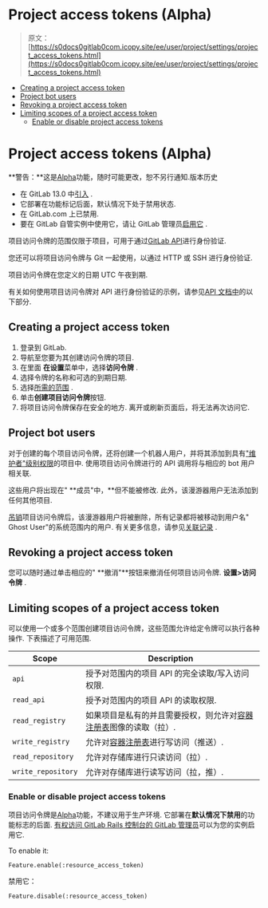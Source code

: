 # Project access tokens (Alpha)

> 原文：[https://s0docs0gitlab0com.icopy.site/ee/user/project/settings/project_access_tokens.html](https://s0docs0gitlab0com.icopy.site/ee/user/project/settings/project_access_tokens.html)

*   [Creating a project access token](#creating-a-project-access-token)
*   [Project bot users](#project-bot-users)
*   [Revoking a project access token](#revoking-a-project-access-token)
*   [Limiting scopes of a project access token](#limiting-scopes-of-a-project-access-token)
    *   [Enable or disable project access tokens](#enable-or-disable-project-access-tokens)

# Project access tokens (Alpha)[](#project-access-tokens-alpha-core-only "Permalink")

**警告：**这是[Alpha](https://about.gitlab.com/handbook/product/#alpha)功能，随时可能更改，恕不另行通知.版本历史

*   在 GitLab 13.0 中[引入](https://gitlab.com/groups/gitlab-org/-/epics/2587) .
*   它部署在功能标记后面，默认情况下处于禁用状态.
*   在 GitLab.com 上已禁用.
*   要在 GitLab 自管实例中使用它，请让 GitLab 管理员[启用它](#enable-or-disable-project-access-tokens) .

项目访问令牌的范围仅限于项目，可用于通过[GitLab API](../../../api/README.html#personalproject-access-tokens)进行身份验证.

您还可以将项目访问令牌与 Git 一起使用，以通过 HTTP 或 SSH 进行身份验证.

项目访问令牌在您定义的日期 UTC 午夜到期.

有关如何使用项目访问令牌对 API 进行身份验证的示例，请参见[API 文档中](../../../api/README.html#personalproject-access-tokens)的以下部分.

## Creating a project access token[](#creating-a-project-access-token "Permalink")

1.  登录到 GitLab.
2.  导航至您要为其创建访问令牌的项目.
3.  在里面 **在设置**菜单中，选择**访问令牌** .
4.  选择令牌的名称和可选的到期日期.
5.  选择[所需的范围](#limiting-scopes-of-a-project-access-token) .
6.  单击**创建项目访问令牌**按钮.
7.  将项目访问令牌保存在安全的地方. 离开或刷新页面后，将无法再次访问它.

## Project bot users[](#project-bot-users "Permalink")

对于创建的每个项目访问令牌，还将创建一个机器人用户，并将其添加到具有["维护者"级别权限](../../permissions.html#project-members-permissions)的项目中. 使用项目访问令牌进行的 API 调用将与相应的 bot 用户相关联.

这些用户将出现在" **成员"中，**但不能被修改. 此外，该漫游器用户无法添加到任何其他项目.

[吊销](#revoking-a-project-access-token)项目访问令牌后，该漫游器用户将被删除，所有记录都将被移动到用户名" Ghost User"的系统范围内的用户. 有关更多信息，请参见[关联记录](../../profile/account/delete_account.html#associated-records) .

## Revoking a project access token[](#revoking-a-project-access-token "Permalink")

您可以随时通过单击相应的" **撤消"**按钮来撤消任何项目访问令牌. **设置>访问令牌** .

## Limiting scopes of a project access token[](#limiting-scopes-of-a-project-access-token "Permalink")

可以使用一个或多个范围创建项目访问令牌，这些范围允许给定令牌可以执行各种操作. 下表描述了可用范围.

| Scope | Description |
| --- | --- |
| `api` | 授予对范围内的项目 API 的完全读取/写入访问权限. |
| `read_api` | 授予对范围内的项目 API 的读取权限. |
| `read_registry` | 如果项目是私有的并且需要授权，则允许对[容器注册表](../../packages/container_registry/index.html)图像的读取（拉）. |
| `write_registry` | 允许对[容器注册表](../../packages/container_registry/index.html)进行写访问（推送）. |
| `read_repository` | 允许对存储库进行只读访问（拉）. |
| `write_repository` | 允许对存储库进行读写访问（拉，推）. |

### Enable or disable project access tokens[](#enable-or-disable-project-access-tokens "Permalink")

项目访问令牌是[Alpha](https://about.gitlab.com/handbook/product/#alpha)功能，不建议用于生产环境. 它部署在**默认情况下禁用**的功能标志的后面. [有权访问 GitLab Rails 控制台的 GitLab 管理员](../../../administration/feature_flags.html)可以为您的实例启用它.

To enable it:

```
Feature.enable(:resource_access_token) 
```

禁用它：

```
Feature.disable(:resource_access_token) 
```